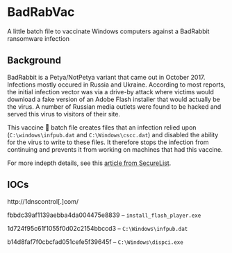 # BadRabVac
A little batch file to vaccinate Windows computers against a BadRabbit ransomware infection

## Background
BadRabbit is a Petya/NotPetya  variant that came out in October 2017. Infections mostly occured in Russia and Ukraine. According to most reports, the initial infection vector was via a drive-by attack where victims would download a fake version of an Adobe Flash installer that would actually be the virus. A number of Russian media outlets were found to be hacked and served this virus to visitors of their site.

This vaccine :syringe: batch file creates files that an infection relied upon (`C:\windows\infpub.dat` and `C:\Windows\cscc.dat`) and disabled the ability for the virus to write to these files. It therefore stops the infection from continuing and prevents it from working on machines that had this vaccine.  

For more indepth details, see this [article from SecureList](https://securelist.com/bad-rabbit-ransomware/82851/).

## IOCs
http://1dnscontrol[.]com/

fbbdc39af1139aebba4da004475e8839 – `install_flash_player.exe`

1d724f95c61f1055f0d02c2154bbccd3 – `C:\Windows\infpub.dat`

b14d8faf7f0cbcfad051cefe5f39645f – `C:\Windows\dispci.exe`
